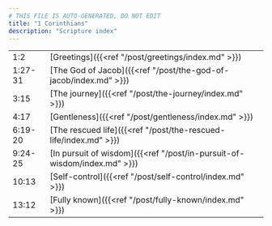 ```yaml
---
# THIS FILE IS AUTO-GENERATED, DO NOT EDIT
title: "1 Corinthians"
description: "Scripture index"
---
```


|  |  |
| --- | --- |
| 1:2 | [Greetings]({{<ref "/post/greetings/index.md" >}}) |
| 1:27-31 | [The God of Jacob]({{<ref "/post/the-god-of-jacob/index.md" >}}) |
| 3:15 | [The journey]({{<ref "/post/the-journey/index.md" >}}) |
| 4:17 | [Gentleness]({{<ref "/post/gentleness/index.md" >}}) |
| 6:19-20 | [The rescued life]({{<ref "/post/the-rescued-life/index.md" >}}) |
| 9:24-25 | [In pursuit of wisdom]({{<ref "/post/in-pursuit-of-wisdom/index.md" >}}) |
| 10:13 | [Self-control]({{<ref "/post/self-control/index.md" >}}) |
| 13:12 | [Fully known]({{<ref "/post/fully-known/index.md" >}}) |
